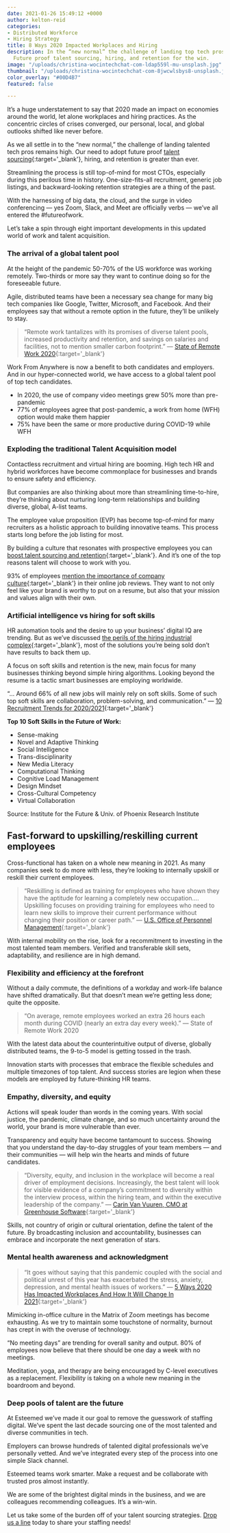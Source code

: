 ```yaml
---
date: 2021-01-26 15:49:12 +0000
author: kelton-reid
categories:
- Distributed Workforce
- Hiring Strategy
title: 8 Ways 2020 Impacted Workplaces and Hiring
description: In the “new normal” the challenge of landing top tech pros remains high.
  Future proof talent sourcing, hiring, and retention for the win.
image: "/uploads/christina-wocintechchat-com-ldap559l-mu-unsplash.jpg"
thumbnail: "/uploads/christina-wocintechchat-com-8jwcwlsbys8-unsplash.jpg"
color_overlay: "#00D4B7"
featured: false

---
```

It’s a huge understatement to say that 2020 made an impact on economies around the world, let alone workplaces and hiring practices. As the concentric circles of crises converged, our personal, local, and global outlooks shifted like never before.

As we all settle in to the “new normal,” the challenge of landing talented tech pros remains high. Our need to adopt future proof [talent sourcing](https://esteemed.io/blog/2020/11/02/small-business-big-problems-tips-for-sourcing-talent-as-a-small-business/){:target='_blank'}, hiring, and retention is greater than ever.

Streamlining the process is still top-of-mind for most CTOs, especially during this perilous time in history. One-size-fits-all recruitment, generic job listings, and backward-looking retention strategies are a thing of the past.

With the harnessing of big data, the cloud, and the surge in video conferencing — yes Zoom, Slack, and Meet are officially verbs — we’ve all entered the #futureofwork.

Let’s take a spin through eight important developments in this updated world of work and talent acquisition.

### The arrival of a global talent pool

At the height of the pandemic 50-70% of the US workforce was working remotely. Two-thirds or more say they want to continue doing so for the foreseeable future.

Agile, distributed teams have been a necessary sea change for many big tech companies like Google, Twitter, Microsoft, and Facebook. And their employees say that without a remote option in the future, they’ll be unlikely to stay.

> “Remote work tantalizes with its promises of diverse talent pools, increased productivity and retention, and savings on salaries and facilities, not to mention smaller carbon footprint.” — [State of Remote Work 2020](https://www.owllabs.com/state-of-remote-work/2020){:target='_blank'}

Work From Anywhere is now a benefit to both candidates and employers. And in our hyper-connected world, we have access to a global talent pool of top tech candidates.

* In 2020, the use of company video meetings grew 50% more than pre-pandemic
* 77% of employees agree that post-pandemic, a work from home (WFH) option would make them happier
* 75% have been the same or more productive during COVID-19 while WFH

### Exploding the traditional Talent Acquisition model

Contactless recruitment and virtual hiring are booming. High tech HR and hybrid workforces have become commonplace for businesses and brands to ensure safety and efficiency.

But companies are also thinking about more than streamlining time-to-hire, they’re thinking about nurturing long-term relationships and building diverse, global, A-list teams.

The employee value proposition (EVP) has become top-of-mind for many recruiters as a holistic approach to building innovative teams. This process starts long before the job listing for most.

By building a culture that resonates with prospective employees you can [boost talent sourcing and retention](https://esteemed.io/blog/2020/11/02/small-business-big-problems-tips-for-sourcing-talent-as-a-small-business/){:target='_blank'}. And it’s one of the top reasons talent will choose to work with you.

93% of employees [mention the importance of company culture](https://www.glassdoor.com/employers/resources/hr-and-recruiting-stats/){:target='_blank'} in their online job reviews. They want to not only feel like your brand is worthy to put on a resume, but also that your mission and values align with their own.

### Artificial intelligence vs hiring for soft skills

HR automation tools and the desire to up your business’ digital IQ are trending. But as we’ve discussed [the perils of the hiring industrial complex](https://esteemed.io/blog/2021/01/14/is-your-approach-to-hiring-wrong/){:target='_blank'}, most of the solutions you’re being sold don’t have results to back them up.

A focus on soft skills and retention is the new, main focus for many businesses thinking beyond simple hiring algorithms. Looking beyond the resume is a tactic smart businesses are employing worldwide.

“... Around 66% of all new jobs will mainly rely on soft skills. Some of such top soft skills are collaboration, problem-solving, and communication.” — [10 Recruitment Trends for 2020/2021](https://financesonline.com/recruitment-trends/){:target='_blank'}

**Top 10 Soft Skills in the Future of Work:**

* Sense-making
* Novel and Adaptive Thinking
* Social Intelligence
* Trans-disciplinarity
* New Media Literacy
* Computational Thinking
* Cognitive Load Management
* Design Mindset
* Cross-Cultural Competency
* Virtual Collaboration

Source: Institute for the Future & Univ. of Phoenix Research Institute

## Fast-forward to upskilling/reskilling current employees

Cross-functional has taken on a whole new meaning in 2021. As many companies seek to do more with less, they’re looking to internally upskill or reskill their current employees.

> “Reskilling is defined as training for employees who have shown they have the aptitude for learning a completely new occupation…. Upskilling focuses on providing training for employees who need to learn new skills to improve their current performance without changing their position or career path.” — [U.S. Office of Personnel Management](https://blogs.managementconcepts.com/2020/01/31/tell-me-what-is-the-difference-between-reskilling-and-upskilling/){:target='_blank'}

With internal mobility on the rise, look for a recommitment to investing in the most talented team members. Verified and transferable skill sets, adaptability, and resilience are in high demand.

### Flexibility and efficiency at the forefront

Without a daily commute, the definitions of a workday and work-life balance have shifted dramatically. But that doesn’t mean we’re getting less done; quite the opposite.

> “On average, remote employees worked an extra 26 hours each month during COVID (nearly an extra day every week).” — State of Remote Work 2020

With the latest data about the counterintuitive output of diverse, globally distributed teams, the 9-to-5 model is getting tossed in the trash.

Innovation starts with processes that embrace the flexible schedules and multiple timezones of top talent. And success stories are legion when these models are employed by future-thinking HR teams.

### Empathy, diversity, and equity

Actions will speak louder than words in the coming years. With social justice, the pandemic, climate change, and so much uncertainty around the world, your brand is more vulnerable than ever.

Transparency and equity have become tantamount to success. Showing that you understand the day-to-day struggles of your team members — and their communities — will help win the hearts and minds of future candidates.

> “Diversity, equity, and inclusion in the workplace will become a real driver of employment decisions. Increasingly, the best talent will look for visible evidence of a company’s commitment to diversity within the interview process, within the hiring team, and within the executive leadership of the company.” — [Carin Van Vuuren, CMO at Greenhouse Software](https://www.linkedin.com/in/carinvanvuuren/){:target='_blank'}

Skills, not country of origin or cultural orientation, define the talent of the future. By broadcasting inclusion and accountability, businesses can embrace and incorporate the next generation of stars.

### Mental health awareness and acknowledgment

> “It goes without saying that this pandemic coupled with the social and political unrest of this year has exacerbated the stress, anxiety, depression, and mental health issues of workers.” — [5 Ways 2020 Has Impacted Workplaces And How It Will Change In 2021](https://www.forbes.com/sites/heidilynnekurter/2021/12/30/5-ways-2020-has-impacted-workplaces-and-how-it-will-change-in-2021/){:target='_blank'}

Mimicking in-office culture in the Matrix of Zoom meetings has become exhausting. As we try to maintain some touchstone of normality, burnout has crept in with the overuse of technology.

“No meeting days” are trending for overall sanity and output. 80% of employees now believe that there should be one day a week with no meetings.

Meditation, yoga, and therapy are being encouraged by C-level executives as a replacement. Flexibility is taking on a whole new meaning in the boardroom and beyond.

### **Deep pools of talent are the future**

At Esteemed we’ve made it our goal to remove the guesswork of staffing digital. We’ve spent the last decade sourcing one of the most talented and diverse communities in tech.

Employers can browse hundreds of talented digital professionals we’ve personally vetted. And we’ve integrated every step of the process into one simple Slack channel.

Esteemed teams work smarter. Make a request and be collaborate with trusted pros almost instantly.

We are some of the brightest digital minds in the business, and we are colleagues recommending colleagues. It’s a win-win.

Let us take some of the burden off of your talent sourcing strategies. [Drop us a line](esteemed.io/get-a-quote) today to share your staffing needs!